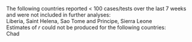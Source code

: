 The following countries reported < 100 cases/tests over the last 7 weeks and were not included in further analyses:<br>Liberia, Saint Helena, Sao Tome and Principe, Sierra Leone
<br>
Estimates of *r* could not be produced for the following countries:<br>Chad
<br>
